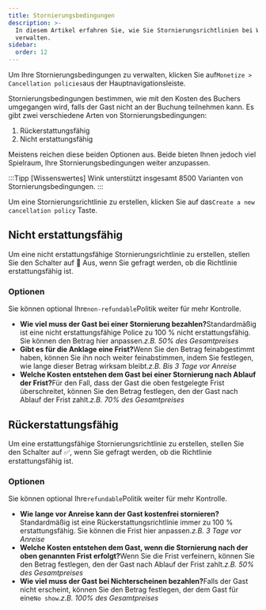 ```yaml
---
title: Stornierungsbedingungen
description: >-
  In diesem Artikel erfahren Sie, wie Sie Stornierungsrichtlinien bei Wink
  verwalten.
sidebar:
  order: 12
---
```

Um Ihre Stornierungsbedingungen zu verwalten, klicken Sie auf`Monetize > Cancellation policies`aus der Hauptnavigationsleiste.

Stornierungsbedingungen bestimmen, wie mit den Kosten des Buchers umgegangen wird, falls der Gast nicht an der Buchung teilnehmen kann. Es gibt zwei verschiedene Arten von Stornierungsbedingungen:

1. Rückerstattungsfähig
2. Nicht erstattungsfähig

Meistens reichen diese beiden Optionen aus. Beide bieten Ihnen jedoch viel Spielraum, Ihre Stornierungsbedingungen weiter anzupassen.

:::Tipp \[Wissenswertes]
Wink unterstützt insgesamt 8500 Varianten von Stornierungsbedingungen.
:::

Um eine Stornierungsrichtlinie zu erstellen, klicken Sie auf das`Create a new cancellation policy` Taste.

## Nicht erstattungsfähig

Um eine nicht erstattungsfähige Stornierungsrichtlinie zu erstellen, stellen Sie den Schalter auf 🛑 Aus, wenn Sie gefragt werden, ob die Richtlinie erstattungsfähig ist.

### Optionen

Sie können optional Ihre`non-refundable`Politik weiter für mehr Kontrolle.

* **Wie viel muss der Gast bei einer Stornierung bezahlen?**&#x53;tandardmäßig ist eine nicht erstattungsfähige Police zu 100 % nicht erstattungsfähig. Sie können den Betrag hier anpassen.*z.B. 50% des Gesamtpreises*
* **Gibt es für die Anklage eine Frist?**&#x57;enn Sie den Betrag feinabgestimmt haben, können Sie ihn noch weiter feinabstimmen, indem Sie festlegen, wie lange dieser Betrag wirksam bleibt.*z.B. Bis 3 Tage vor Anreise*
* **Welche Kosten entstehen dem Gast bei einer Stornierung nach Ablauf der Frist?**&#x46;ür den Fall, dass der Gast die oben festgelegte Frist überschreitet, können Sie den Betrag festlegen, den der Gast nach Ablauf der Frist zahlt.*z.B. 70% des Gesamtpreises*

## Rückerstattungsfähig

Um eine erstattungsfähige Stornierungsrichtlinie zu erstellen, stellen Sie den Schalter auf ✅, wenn Sie gefragt werden, ob die Richtlinie erstattungsfähig ist.

### Optionen

Sie können optional Ihre`refundable`Politik weiter für mehr Kontrolle.

* **Wie lange vor Anreise kann der Gast kostenfrei stornieren?**&#x53;tandardmäßig ist eine Rückerstattungsrichtlinie immer zu 100 % erstattungsfähig. Sie können die Frist hier anpassen.*z.B. 3 Tage vor Anreise*
* **Welche Kosten entstehen dem Gast, wenn die Stornierung nach der oben genannten Frist erfolgt?**&#x57;enn Sie die Frist verfeinern, können Sie den Betrag festlegen, den der Gast nach Ablauf der Frist zahlt.*z.B. 50% des Gesamtpreises*
* **Wie viel muss der Gast bei Nichterscheinen bezahlen?**&#x46;alls der Gast nicht erscheint, können Sie den Betrag festlegen, der dem Gast für eine`No show`.*z.B. 100% des Gesamtpreises*

